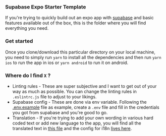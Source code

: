 ### Supabase Expo Starter Template
If you're trying to quickly build out an expo app with [supabase](https://supabase.com) and basic features available out of the box, this is the folder where you will find everything you need.

### Get started
Once you clone/download this particular directory on your local machine, you need to simply run `yarn` to install all the dependencies and then run `yarn ios` to run the app in ios or `yarn android` to run it on android.

### Where do I find `X` ?
- Linting rules - These are super subjective and I want to get out of your way as much as possible. You can change the linting rules in `.eslintrc.js` file to adjust to your likings.
- Supabase config - These are done via env variable. Following the [.env.example](./.env.example) file as example, create a `.env` file and fill in the credentials you got from supabase and you're good to go.
- Translation - If you're trying to add your own wording in various hard coded text or add new language to the app, you will find all the translated text in [this file](./src/translation.json) and the config for i18n [lives here](./src/i18n.tsx).